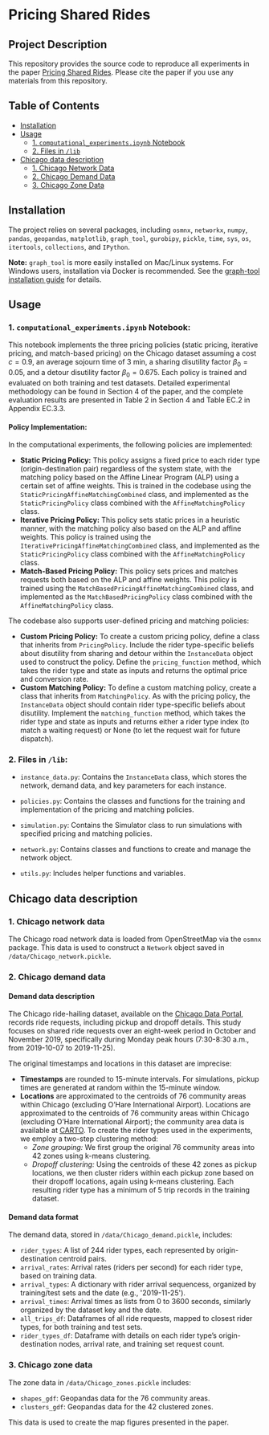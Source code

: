 # Pricing Shared Rides

## Project Description
This repository provides the source code to reproduce all experiments in the paper [Pricing Shared Rides](https://papers.ssrn.com/sol3/papers.cfm?abstract_id=4551405). Please cite the paper if you use any materials from this repository.

## Table of Contents

- [Installation](#installation)
- [Usage](#usage)
  - [1. `computational_experiments.ipynb` Notebook](#1-jupyter-notebook-computational_experimentsipynb)
  - [2. Files in `/lib`](#2-files-in-lib)
- [Chicago data description](#chicago-data-description)
  - [1. Chicago Network Data](#1-chicago-network-data)
  - [2. Chicago Demand Data](#2-chicago-demand-data)
  - [3. Chicago Zone Data](#3-chicago-zone-data)

## Installation
The project relies on several packages, including `osmnx`, `networkx`, `numpy`, `pandas`, `geopandas`, `matplotlib`, `graph_tool`, `gurobipy`, `pickle`, `time`, `sys`, `os`, `itertools`, `collections`, and `IPython`. 

**Note:** `graph_tool` is more easily installed on Mac/Linux systems. For Windows users, installation via Docker is recommended. See the [graph-tool installation guide](https://graph-tool.skewed.de/) for details.


## Usage

### 1. `computational_experiments.ipynb` Notebook:

This notebook implements the three pricing policies (static pricing, iterative pricing, and match-based pricing) on the Chicago dataset assuming a cost $c=0.9$, an average sojourn time of 3 min, a sharing disutility factor $\beta_0=0.05$, and a detour disutility factor $\beta_0=0.675$. Each policy is trained and evaluated on both training and test datasets. Detailed experimental methodology can be found in Section 4 of the paper, and the complete evaluation results are presented in Table 2 in Section 4 and Table EC.2 in Appendix EC.3.3.

#### Policy Implementation:
In the computational experiments, the following policies are implemented:
- **Static Pricing Policy:** This policy assigns a fixed price to each rider type (origin-destination pair) regardless of the system state, with the matching policy based on the Affine Linear Program (ALP) using a certain set of affine weights. This is trained in the codebase using the `StaticPricingAffineMatchingCombined` class, and implemented as the `StaticPricingPolicy` class combined with the `AffineMatchingPolicy` class.
- **Iterative Pricing Policy:** This policy sets static prices in a heuristic manner, with the matching policy also based on the ALP and affine weights. This policy is trained using the `IterativePricingAffineMatchingCombined` class, and implemented as the `StaticPricingPolicy` class combined with the `AffineMatchingPolicy` class.
- **Match-Based Pricing Policy:** This policy sets prices and matches requests both based on the ALP and affine weights. This policy is trained using the `MatchBasedPricingAffineMatchingCombined` class, and implemented as the `MatchBasedPricingPolicy` class combined with the `AffineMatchingPolicy` class.

The codebase also supports user-defined pricing and matching policies:
- **Custom Pricing Policy:** To create a custom pricing policy, define a class that inherits from `PricingPolicy`. Include the rider type-specific beliefs about disutility from sharing and detour within the `InstanceData` object used to construct the policy. Define the `pricing_function` method, which takes the rider type and state as inputs and returns the optimal price and conversion rate.
- **Custom Matching Policy:** To define a custom matching policy, create a class that inherits from `MatchingPolicy`. As with the pricing policy, the `InstanceData` object should contain rider type-specific beliefs about disutility. Implement the `matching_function` method, which takes the rider type and state as inputs and returns either a rider type index (to match a waiting request) or None (to let the request wait for future dispatch).

### 2. Files in `/lib`:

- `instance_data.py`: Contains the `InstanceData` class, which stores the network, demand data, and key parameters for each instance.

- `policies.py`: Contains the classes and functions for the training and implementation of the pricing and matching policies.

- `simulation.py`: Contains the Simulator class to run simulations with specified pricing and matching policies.

- `network.py`: Contains classes and functions to create and manage the network object.

- `utils.py`: Includes helper functions and variables.

####


## Chicago data description

### 1. Chicago network data

The Chicago road network data is loaded from OpenStreetMap via the `osmnx` package. This data is used to construct a `Network` object saved in `/data/Chicago_network.pickle`.

### 2. Chicago demand data

#### Demand data description

The Chicago ride-hailing dataset, available on the [Chicago Data Portal](https://data.cityofchicago.org/Transportation/Transportation-Network-Providers-Trips/m6dm-c72p), records ride requests, including pickup and dropoff details. This study focuses on shared ride requests over an eight-week period in October and November 2019, specifically during Monday peak hours (7:30-8:30 a.m., from 2019-10-07 to 2019-11-25).

The original timestamps and locations in this dataset are imprecise:
- **Timestamps** are rounded to 15-minute intervals. For simulations, pickup times are generated at random within the 15-minute window.
- **Locations** are approximated to the centroids of 76 community areas within Chicago (excluding O’Hare International Airport). Locations are approximated to the centroids of 76 community areas within Chicago (excluding O’Hare International Airport); the community area data is available at [CARTO](https://toddwschneider.carto.com/viz/f4b909cc-ac58-4904-bfc2-a625f015540f/public_map). To create the rider types used in the experiments, we employ a two-step clustering method:
  - *Zone grouping:* We first group the original 76 community areas into 42 zones using k-means clustering.
  - *Dropoff clustering:* Using the centroids of these 42 zones as pickup locations, we then cluster riders within each pickup zone based on their dropoff locations, again using k-means clustering. Each resulting rider type has a minimum of 5 trip records in the training dataset.

#### Demand data format
The demand data, stored in `/data/Chicago_demand.pickle`, includes:
- `rider_types`: A list of 244 rider types, each represented by origin-destination centroid pairs.
- `arrival_rates`: Arrival rates (riders per second) for each rider type, based on training data.
- `arrival_types`: A dictionary with rider arrival sequencess, organized by training/test sets and the date (e.g., '2019-11-25').
- `arrival_times`: Arrival times as lists from 0 to 3600 seconds, similarly organized by the dataset key and the date.
- `all_trips_df`: Dataframes of all ride requests, mapped to closest rider types, for both training and test sets.
- `rider_types_df`: Dataframe with details on each rider type’s origin-destination nodes, arrival rate, and training set request count.


### 3. Chicago zone data

The zone data in `/data/Chicago_zones.pickle` includes:
- `shapes_gdf`: Geopandas data for the 76 community areas.
- `clusters_gdf`: Geopandas data for the 42 clustered zones.

This data is used to create the map figures presented in the paper.
